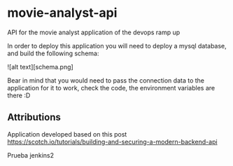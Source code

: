 # movie-analyst-api
API for the movie analyst application of the devops ramp up

In order to deploy this application you will need to deploy a mysql database, and build the following schema:

![alt text][schema.png]


Bear in mind that you would need to pass the connection data to the application for it to work, check the code, the environment variables are there :D

## Attributions
Application developed based on this post https://scotch.io/tutorials/building-and-securing-a-modern-backend-api

Prueba jenkins2
